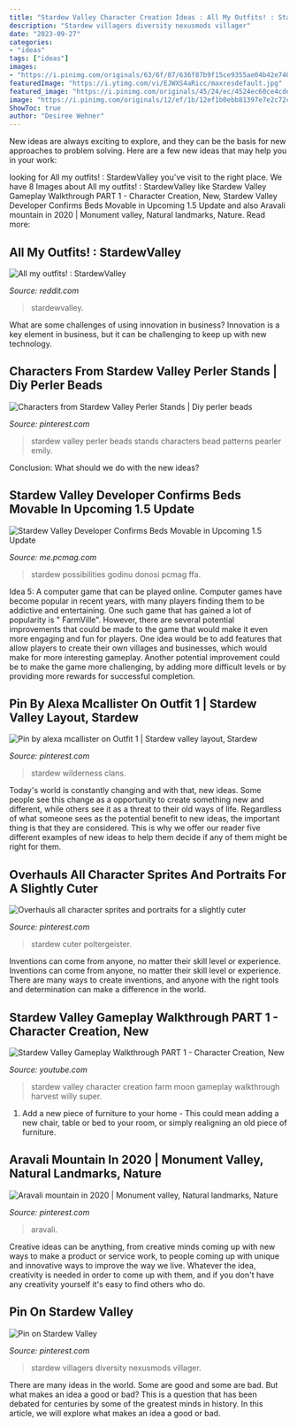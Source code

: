 ```yaml
---
title: "Stardew Valley Character Creation Ideas : All My Outfits! : Stardewvalley"
description: "Stardew villagers diversity nexusmods villager"
date: "2023-09-27"
categories:
- "ideas"
tags: ["ideas"]
images:
- "https://i.pinimg.com/originals/63/6f/87/636f87b9f15ce9355ae04b42e740bc55.png"
featuredImage: "https://i.ytimg.com/vi/EJWXS4aRicc/maxresdefault.jpg"
featured_image: "https://i.pinimg.com/originals/45/24/ec/4524ec60ce4cdeacb057bbae9fe08fc7.jpg"
image: "https://i.pinimg.com/originals/12/ef/1b/12ef1b0ebb81397e7e2c72cb98776699.png"
ShowToc: true
author: "Desiree Wehner"
---
```



New ideas are always exciting to explore, and they can be the basis for new approaches to problem solving. Here are a few new ideas that may help you in your work: 

	

		
looking for All my outfits! : StardewValley you've visit to the right place. We have 8 Images about All my outfits! : StardewValley like Stardew Valley Gameplay Walkthrough PART 1 - Character Creation, New, Stardew Valley Developer Confirms Beds Movable in Upcoming 1.5 Update and also Aravali mountain in 2020 | Monument valley, Natural landmarks, Nature. Read more:
		
    
## All My Outfits! : StardewValley

<img loading=lazy src="https://i.redd.it/8pdb60evltjz.png" onerror="this.onerror=null;this.src='https://tse2.mm.bing.net/th?id=OIP.van_CJL0dZZOy5GBUS_RnQAAAA&amp;pid=15.1';" alt="All my outfits! : StardewValley">

_Source: reddit.com_

>stardewvalley. 

	

What are some challenges of using innovation in business?
Innovation is a key element in business, but it can be challenging to keep up with new technology.

    
## Characters From Stardew Valley Perler Stands | Diy Perler Beads

<img loading=lazy src="https://i.pinimg.com/originals/45/24/ec/4524ec60ce4cdeacb057bbae9fe08fc7.jpg" onerror="this.onerror=null;this.src='https://tse4.mm.bing.net/th?id=OIP.VKskBh3SxnwR_uw_dKAZDgHaFR&amp;pid=15.1';" alt="Characters from Stardew Valley Perler Stands | Diy perler beads">

_Source: pinterest.com_

>stardew valley perler beads stands characters bead patterns pearler emily. 

	

Conclusion: What should we do with the new ideas?
 

    
## Stardew Valley Developer Confirms Beds Movable In Upcoming 1.5 Update

<img loading=lazy src="https://sm.pcmag.com/t/pcmag_me/photo/default/bed-on-house_w1b8.1200.jpg" onerror="this.onerror=null;this.src='https://tse1.mm.bing.net/th?id=OIP.48hFHq32HsP-4CpKP0ZfVAHaEK&amp;pid=15.1';" alt="Stardew Valley Developer Confirms Beds Movable in Upcoming 1.5 Update">

_Source: me.pcmag.com_

>stardew possibilities godinu donosi pcmag ffa. 

	

Idea 5: A computer game that can be played online.
Computer games have become popular in recent years, with many players finding them to be addictive and entertaining. One such game that has gained a lot of popularity is " FarmVille". However, there are several potential improvements that could be made to the game that would make it even more engaging and fun for players. One idea would be to add features that allow players to create their own villages and businesses, which would make for more interesting gameplay. Another potential improvement could be to make the game more challenging, by adding more difficult levels or by providing more rewards for successful completion.

    
## Pin By Alexa Mcallister On Outfit 1 | Stardew Valley Layout, Stardew

<img loading=lazy src="https://i.pinimg.com/originals/63/6f/87/636f87b9f15ce9355ae04b42e740bc55.png" onerror="this.onerror=null;this.src='https://tse2.mm.bing.net/th?id=OIP.Y2-HufFc6TVa4EtC50C8VQHaGB&amp;pid=15.1';" alt="Pin by alexa mcallister on Outfit 1 | Stardew valley layout, Stardew">

_Source: pinterest.com_

>stardew wilderness clans. 

	

Today's world is constantly changing and with that, new ideas. Some people see this change as a opportunity to create something new and different, while others see it as a threat to their old ways of life. Regardless of what someone sees as the potential benefit to new ideas, the important thing is that they are considered. This is why we offer our reader five different examples of new ideas to help them decide if any of them might be right for them.

    
## Overhauls All Character Sprites And Portraits For A Slightly Cuter

<img loading=lazy src="https://i.pinimg.com/736x/65/7f/0b/657f0b926942ba0d3fd3c587292fac76.jpg" onerror="this.onerror=null;this.src='https://tse2.mm.bing.net/th?id=OIP.uTxtrFPlBmrn5n4u0wx8tgAAAA&amp;pid=15.1';" alt="Overhauls all character sprites and portraits for a slightly cuter">

_Source: pinterest.com_

>stardew cuter poltergeister. 

	

Inventions can come from anyone, no matter their skill level or experience.
Inventions can come from anyone, no matter their skill level or experience. There are many ways to create inventions, and anyone with the right tools and determination can make a difference in the world.

    
## Stardew Valley Gameplay Walkthrough PART 1 - Character Creation, New

<img loading=lazy src="https://i.ytimg.com/vi/EJWXS4aRicc/maxresdefault.jpg" onerror="this.onerror=null;this.src='https://tse3.mm.bing.net/th?id=OIP.yB_t8vRQYowIUKQgCgQQVgHaEK&amp;pid=15.1';" alt="Stardew Valley Gameplay Walkthrough PART 1 - Character Creation, New">

_Source: youtube.com_

>stardew valley character creation farm moon gameplay walkthrough harvest willy super. 

	

1. Add a new piece of furniture to your home - This could mean adding a new chair, table or bed to your room, or simply realigning an old piece of furniture.

    
## Aravali Mountain In 2020 | Monument Valley, Natural Landmarks, Nature

<img loading=lazy src="https://i.pinimg.com/originals/2b/42/b7/2b42b72df7197a3407da219e8e8690a0.jpg" onerror="this.onerror=null;this.src='https://tse2.mm.bing.net/th?id=OIP.bUAVts9dwsIAKSmaHr_9wAHaHa&amp;pid=15.1';" alt="Aravali mountain in 2020 | Monument valley, Natural landmarks, Nature">

_Source: pinterest.com_

>aravali. 

	

Creative ideas can be anything, from creative minds coming up with new ways to make a product or service work, to people coming up with unique and innovative ways to improve the way we live. Whatever the idea, creativity is needed in order to come up with them, and if you don't have any creativity yourself it's easy to find others who do.

    
## Pin On Stardew Valley

<img loading=lazy src="https://i.pinimg.com/originals/12/ef/1b/12ef1b0ebb81397e7e2c72cb98776699.png" onerror="this.onerror=null;this.src='https://tse2.mm.bing.net/th?id=OIP.-teo930OtUSFeVsQRICLdgHaD9&amp;pid=15.1';" alt="Pin on Stardew Valley">

_Source: pinterest.com_

>stardew villagers diversity nexusmods villager. 

	

There are many ideas in the world. Some are good and some are bad. But what makes an idea a good or bad? This is a question that has been debated for centuries by some of the greatest minds in history. In this article, we will explore what makes an idea a good or bad.

